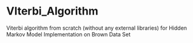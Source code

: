 # VIterbi_Algorithm
Viterbi algorithm from scratch (without any external libraries) for Hidden Markov Model Implementation on Brown Data Set
